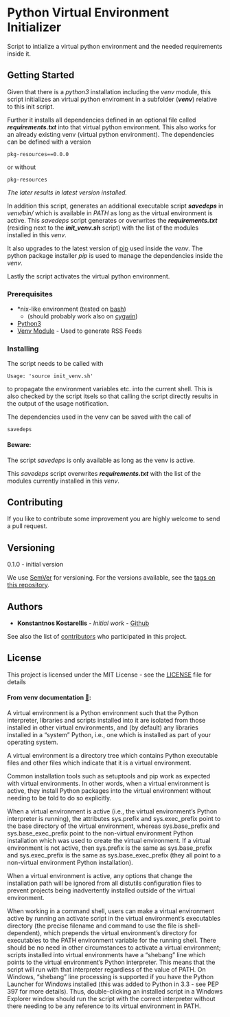 # Python Virtual Environment Initializer

Script to intialize a virtual python environment and the needed requirements inside it.

## Getting Started

Given that there is a *python3* installation including the *venv* module, this script initializes an virtual python enviroment in a subfolder (***venv***) relative to this init script. 

Further it installs all dependencies defined in an optional file called ***requirements.txt*** into that virtual python environment. This also works for an already existing venv (virtual python environment). The dependencies can be defined with a version
```
pkg-resources==0.0.0
```
or without
```
pkg-resources
```
*The later results in latest version installed.*

In addition this script, generates an additional executable script ***savedeps*** in *venv/bin/* which is available in *PATH* as long as the virtual environment is active. This *savedeps* script generates or overwrites the ***requirements.txt*** (residing next to the ***init_venv.sh*** script) with the list of the modules installed in this *venv*.

It also upgrades to the latest version of [pip](https://pip.pypa.io/en/stable/) used inside the *venv*. The python package installer *pip* is used to manage the dependencies inside the *venv*.

Lastly the script activates the virtual python environment.

### Prerequisites

* *nix-like environment (tested on [bash](https://www.gnu.org/software/bash/))
    * (should probably work also on [cygwin](https://www.cygwin.com/)) 
* [Python3](https://www.python.org/)
* [Venv Module](https://docs.python.org/3/tutorial/venv.html) - Used to generate RSS Feeds

### Installing

The script needs to be called with
```
Usage: 'source init_venv.sh'
```
to propagate the environment variables etc. into the current shell. This is also checked by the script itsels so that calling the script directly results in the output of the usage notification.

The dependencies used in the venv can be saved with the call of
```
savedeps
```
#### Beware:

The script *savedeps* is only available as long as the venv is active. 

This *savedeps* script overwrites ***requirements.txt*** with the list of the modules currently installed in this *venv*.

## Contributing

If you like to contribute some improvement you are highly welcome to send a pull request.

## Versioning

0.1.0 - initial version

We use [SemVer](http://semver.org/) for versioning. For the versions available, see the [tags on this repository](https://github.com/delight/python_init_venv/tags). 

## Authors

* **Konstantnos Kostarellis** - *Initial work* - [Github](https://github.com/delight)

See also the list of [contributors](https://github.com/delight/python_init_venv/contributors) who participated in this project.

## License

This project is licensed under the MIT License - see the [LICENSE](LICENSE) file for details

#### From venv documentation [:link:](https://docs.python.org/3/library/venv.html#venv-def):

A virtual environment is a Python environment such that the Python interpreter, libraries and scripts installed into it are isolated from those installed in other virtual environments, and (by default) any libraries installed in a “system” Python, i.e., one which is installed as part of your operating system.

A virtual environment is a directory tree which contains Python executable files and other files which indicate that it is a virtual environment.

Common installation tools such as setuptools and pip work as expected with virtual environments. In other words, when a virtual environment is active, they install Python packages into the virtual environment without needing to be told to do so explicitly.

When a virtual environment is active (i.e., the virtual environment’s Python interpreter is running), the attributes sys.prefix and sys.exec_prefix point to the base directory of the virtual environment, whereas sys.base_prefix and sys.base_exec_prefix point to the non-virtual environment Python installation which was used to create the virtual environment. If a virtual environment is not active, then sys.prefix is the same as sys.base_prefix and sys.exec_prefix is the same as sys.base_exec_prefix (they all point to a non-virtual environment Python installation).

When a virtual environment is active, any options that change the installation path will be ignored from all distutils configuration files to prevent projects being inadvertently installed outside of the virtual environment.

When working in a command shell, users can make a virtual environment active by running an activate script in the virtual environment’s executables directory (the precise filename and command to use the file is shell-dependent), which prepends the virtual environment’s directory for executables to the PATH environment variable for the running shell. There should be no need in other circumstances to activate a virtual environment; scripts installed into virtual environments have a “shebang” line which points to the virtual environment’s Python interpreter. This means that the script will run with that interpreter regardless of the value of PATH. On Windows, “shebang” line processing is supported if you have the Python Launcher for Windows installed (this was added to Python in 3.3 - see PEP 397 for more details). Thus, double-clicking an installed script in a Windows Explorer window should run the script with the correct interpreter without there needing to be any reference to its virtual environment in PATH.

